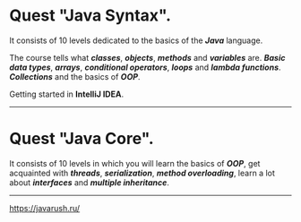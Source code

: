 # Quest "Java Syntax". 

It consists of 10 levels dedicated to the basics of the ***Java*** language. 

The course tells what ***classes***, ***objects***, ***methods*** and ***variables*** are. ***Basic data types***, ***arrays***, ***conditional operators***, ***loops*** and ***lambda functions***. ***Collections*** and the basics of ***OOP***.

Getting started in **IntelliJ IDEA**.

***

# Quest "Java Core".

It consists of 10 levels in which you will learn the basics of ***OOP***, get acquainted with ***threads***, ***serialization***, ***method overloading***, learn a lot about ***interfaces*** and ***multiple inheritance***.

***

https://javarush.ru/
